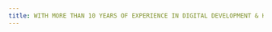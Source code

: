 ```yaml
---
title: WITH MORE THAN 10 YEARS OF EXPERIENCE IN DIGITAL DEVELOPMENT & HUNDREDS OF WEBSITES DEVELOPED. I MAKE CODE THAT WORKS.
---
```

